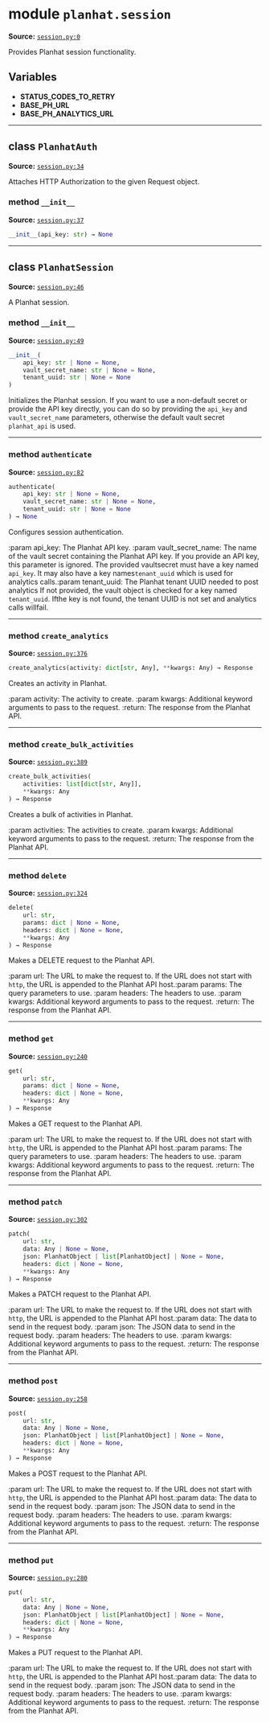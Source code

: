 <!-- markdownlint-disable -->

# module `planhat.session`

**Source:** [`session.py:0`](https://github.com/robocorp/robocorp-planhat/tree/master/src/planhat/session.py#L0)

Provides Planhat session functionality.

## Variables

- **STATUS_CODES_TO_RETRY**
- **BASE_PH_URL**
- **BASE_PH_ANALYTICS_URL**

______________________________________________________________________

## class `PlanhatAuth`

**Source:** [`session.py:34`](https://github.com/robocorp/robocorp-planhat/tree/master/src/planhat/session.py#L34)

Attaches HTTP Authorization to the given Request object.

### method `__init__`

**Source:** [`session.py:37`](https://github.com/robocorp/robocorp-planhat/tree/master/src/planhat/session.py#L37)

```python
__init__(api_key: str) → None
```

______________________________________________________________________

## class `PlanhatSession`

**Source:** [`session.py:46`](https://github.com/robocorp/robocorp-planhat/tree/master/src/planhat/session.py#L46)

A Planhat session.

### method `__init__`

**Source:** [`session.py:49`](https://github.com/robocorp/robocorp-planhat/tree/master/src/planhat/session.py#L49)

```python
__init__(
    api_key: str | None = None,
    vault_secret_name: str | None = None,
    tenant_uuid: str | None = None
)
```

Initializes the Planhat session. If you want to use a non-default secret or provide the API key directly, you can do so by providing the `api_key` and `vault_secret_name` parameters, otherwise the default vault secret `planhat_api` is used.

______________________________________________________________________

### method `authenticate`

**Source:** [`session.py:82`](https://github.com/robocorp/robocorp-planhat/tree/master/src/planhat/session.py#L82)

```python
authenticate(
    api_key: str | None = None,
    vault_secret_name: str | None = None,
    tenant_uuid: str | None = None
) → None
```

Configures session authentication.

:param api_key: The Planhat API key. :param vault_secret_name: The name of the vault secret containing the Planhat API key. If you provide an API key, this parameter is ignored. The provided vaultsecret must have a key named `api_key`. It may also have a key names`tenant_uuid` which is used for analytics calls.:param tenant_uuid: The Planhat tenant UUID needed to post analytics If not provided, the vault object is checked for a key named `tenant_uuid`. Ifthe key is not found, the tenant UUID is not set and analytics calls willfail.

______________________________________________________________________

### method `create_analytics`

**Source:** [`session.py:376`](https://github.com/robocorp/robocorp-planhat/tree/master/src/planhat/session.py#L376)

```python
create_analytics(activity: dict[str, Any], **kwargs: Any) → Response
```

Creates an activity in Planhat.

:param activity: The activity to create. :param kwargs: Additional keyword arguments to pass to the request. :return: The response from the Planhat API.

______________________________________________________________________

### method `create_bulk_activities`

**Source:** [`session.py:389`](https://github.com/robocorp/robocorp-planhat/tree/master/src/planhat/session.py#L389)

```python
create_bulk_activities(
    activities: list[dict[str, Any]],
    **kwargs: Any
) → Response
```

Creates a bulk of activities in Planhat.

:param activities: The activities to create. :param kwargs: Additional keyword arguments to pass to the request. :return: The response from the Planhat API.

______________________________________________________________________

### method `delete`

**Source:** [`session.py:324`](https://github.com/robocorp/robocorp-planhat/tree/master/src/planhat/session.py#L324)

```python
delete(
    url: str,
    params: dict | None = None,
    headers: dict | None = None,
    **kwargs: Any
) → Response
```

Makes a DELETE request to the Planhat API.

:param url: The URL to make the request to. If the URL does not start with `http`, the URL is appended to the Planhat API host.:param params: The query parameters to use. :param headers: The headers to use. :param kwargs: Additional keyword arguments to pass to the request. :return: The response from the Planhat API.

______________________________________________________________________

### method `get`

**Source:** [`session.py:240`](https://github.com/robocorp/robocorp-planhat/tree/master/src/planhat/session.py#L240)

```python
get(
    url: str,
    params: dict | None = None,
    headers: dict | None = None,
    **kwargs: Any
) → Response
```

Makes a GET request to the Planhat API.

:param url: The URL to make the request to. If the URL does not start with `http`, the URL is appended to the Planhat API host.:param params: The query parameters to use. :param headers: The headers to use. :param kwargs: Additional keyword arguments to pass to the request. :return: The response from the Planhat API.

______________________________________________________________________

### method `patch`

**Source:** [`session.py:302`](https://github.com/robocorp/robocorp-planhat/tree/master/src/planhat/session.py#L302)

```python
patch(
    url: str,
    data: Any | None = None,
    json: PlanhatObject | list[PlanhatObject] | None = None,
    headers: dict | None = None,
    **kwargs: Any
) → Response
```

Makes a PATCH request to the Planhat API.

:param url: The URL to make the request to. If the URL does not start with `http`, the URL is appended to the Planhat API host.:param data: The data to send in the request body. :param json: The JSON data to send in the request body. :param headers: The headers to use. :param kwargs: Additional keyword arguments to pass to the request. :return: The response from the Planhat API.

______________________________________________________________________

### method `post`

**Source:** [`session.py:258`](https://github.com/robocorp/robocorp-planhat/tree/master/src/planhat/session.py#L258)

```python
post(
    url: str,
    data: Any | None = None,
    json: PlanhatObject | list[PlanhatObject] | None = None,
    headers: dict | None = None,
    **kwargs: Any
) → Response
```

Makes a POST request to the Planhat API.

:param url: The URL to make the request to. If the URL does not start with `http`, the URL is appended to the Planhat API host.:param data: The data to send in the request body. :param json: The JSON data to send in the request body. :param headers: The headers to use. :param kwargs: Additional keyword arguments to pass to the request. :return: The response from the Planhat API.

______________________________________________________________________

### method `put`

**Source:** [`session.py:280`](https://github.com/robocorp/robocorp-planhat/tree/master/src/planhat/session.py#L280)

```python
put(
    url: str,
    data: Any | None = None,
    json: PlanhatObject | list[PlanhatObject] | None = None,
    headers: dict | None = None,
    **kwargs: Any
) → Response
```

Makes a PUT request to the Planhat API.

:param url: The URL to make the request to. If the URL does not start with `http`, the URL is appended to the Planhat API host.:param data: The data to send in the request body. :param json: The JSON data to send in the request body. :param headers: The headers to use. :param kwargs: Additional keyword arguments to pass to the request. :return: The response from the Planhat API.
